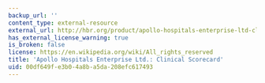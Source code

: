 ```yaml
---
backup_url: ''
content_type: external-resource
external_url: http://hbr.org/product/apollo-hospitals-enterprise-ltd-clinical-score-car/an/W11275-PDF-ENG
has_external_license_warning: true
is_broken: false
license: https://en.wikipedia.org/wiki/All_rights_reserved
title: 'Apollo Hospitals Enterprise Ltd.: Clinical Scorecard'
uid: 00df649f-e3b0-4a8b-a5da-208efc617493
---
```

